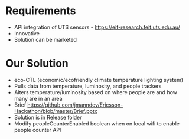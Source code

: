 # Requirements
- API integration of UTS sensors - https://eif-research.feit.uts.edu.au/
- Innovative
- Solution can be marketed

# Our Solution
- eco-CTL (economic/ecofriendly climate temperature lighting system)
- Pulls data from temperature, luminosity, and people trackers
- Alters temperature/luminosity based on where people are and how many are in an area
- Brief https://github.com/jmanndev/Ericsson-Hackathon/blob/master/Brief.pptx
- Solution is in Release folder
- Modify peopleCounterEnabled boolean when on local wifi to enable people counter API
